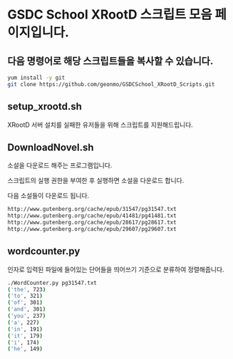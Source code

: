 # GSDC School XRootD 스크립트 모음 페이지입니다.
## 다음 명령어로 해당 스크립트들을 복사할 수 있습니다.
```bash
yum install -y git
git clone https://github.com/geonmo/GSDCSchool_XRootD_Scripts.git
```

## setup_xrootd.sh
XRootD 서버 설치를 실패한 유저들을 위해 스크립트를 지원해드립니다.

## DownloadNovel.sh
소설을 다운로드 해주는 프로그램입니다.

스크립트의 실행 권한을 부여한 후 실행하면 소설을 다운로드 합니다.

다음 소설들이 다운로드 됩니다.
```bash
http://www.gutenberg.org/cache/epub/31547/pg31547.txt
http://www.gutenberg.org/cache/epub/41481/pg41481.txt
http://www.gutenberg.org/cache/epub/28617/pg28617.txt
http://www.gutenberg.org/cache/epub/29607/pg29607.txt
```

## wordcounter.py

인자로 입력된 파일에 들어있는 단어들을 띄어쓰기 기준으로 분류하여 정렬해줍니다.
```bash
./WordCounter.py pg31547.txt
('the', 723)
('to', 321)
('of', 301)
('and', 301)
('you', 237)
('a', 227)
('in', 191)
('it', 179)
('i', 174)
('he', 149)
```
